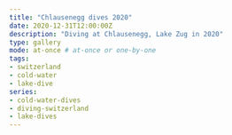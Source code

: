 ```yaml
---
title: "Chlausenegg dives 2020"
date: 2020-12-31T12:00:00Z
description: "Diving at Chlausenegg, Lake Zug in 2020"
type: gallery
mode: at-once # at-once or one-by-one
tags:
- switzerland
- cold-water
- lake-dive
series:
- cold-water-dives
- diving-switzerland
- lake-dives
---
```

